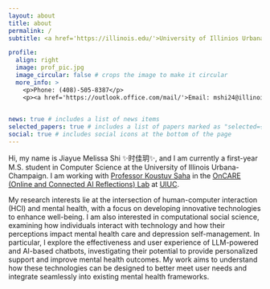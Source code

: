 ```yaml
---
layout: about
title: about
permalink: /
subtitle: <a href='https://illinois.edu/'>University of Illinios Urbana-Champaign</a>. <a href='https://siebelschool.illinois.edu/'>Siebel School of Computing and Data Science</a>.

profile:
  align: right
  image: prof_pic.jpg
  image_circular: false # crops the image to make it circular
  more_info: >
    <p>Phone: (408)-505-8387</p>
    <p><a href='https://outlook.office.com/mail/'>Email: mshi24@illinois.edu</a></p>
 

news: true # includes a list of news items
selected_papers: true # includes a list of papers marked as "selected={true}"
social: true # includes social icons at the bottom of the page
---
```



Hi, my name is Jiayue Melissa Shi ✨时佳玥✨, and I am currently a first-year M.S. student in Computer Science at the University of Illinois Urbana-Champaign. I am working with [Professor Koustuv Saha](https://koustuv.com/) in the [OnCARE (Online and Connected AI Reflections) Lab](https://oncare.cs.illinois.edu/) at [UIUC](https://illinois.edu/).

My research interests lie at the intersection of human-computer interaction (HCI) and mental health, with a focus on developing innovative technologies to enhance well-being. I am also interested in computational social science, examining how individuals interact with technology and how their perceptions impact mental health care and depression self-management. In particular, I explore the effectiveness and user experience of LLM-powered and AI-based chatbots, investigating their potential to provide personalized support and improve mental health outcomes. My work aims to understand how these technologies can be designed to better meet user needs and integrate seamlessly into existing mental health frameworks.